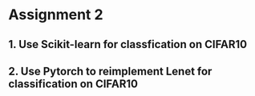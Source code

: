 # Assignment 2
## 1. Use Scikit-learn for classfication on CIFAR10

## 2. Use Pytorch to reimplement Lenet for classification on CIFAR10